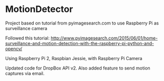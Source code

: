 # MotionDetector
Project based on tutorial from pyimagesearch.com to use Raspberry Pi as surveillance camera

Followed this tutorial: http://www.pyimagesearch.com/2015/06/01/home-surveillance-and-motion-detection-with-the-raspberry-pi-python-and-opencv/

Using Raspberry Pi 2, Raspbian Jessie, with Raspberry Pi Camera

Updated code for DropBox API v2. Also added feature to send motion captures via email. 
